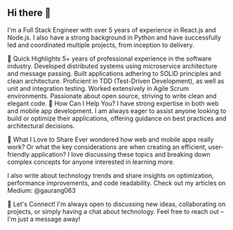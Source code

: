 ## Hi there 👋
I'm a Full Stack Engineer with over 5 years of experience in React.js and Node.js. I also have a strong background in Python and have successfully led and coordinated multiple projects, from inception to delivery.

🚀 Quick Highlights
5+ years of professional experience in the software industry.
Developed distributed systems using microservice architecture and message passing.
Built applications adhering to SOLID principles and clean architecture.
Proficient in TDD (Test-Driven Development), as well as unit and integration testing.
Worked extensively in Agile Scrum environments.
Passionate about open source, striving to write clean and elegant code.
💼 How Can I Help You?
I have strong expertise in both web and mobile app development. I am always eager to assist anyone looking to build or optimize their applications, offering guidance on best practices and architectural decisions.

🌟 What I Love to Share
Ever wondered how web and mobile apps really work? Or what the key considerations are when creating an efficient, user-friendly application? I love discussing these topics and breaking down complex concepts for anyone interested in learning more.

I also write about technology trends and share insights on optimization, performance improvements, and code readability. Check out my articles on Medium: @gaurang063

🤝 Let's Connect!
I'm always open to discussing new ideas, collaborating on projects, or simply having a chat about technology. Feel free to reach out – I'm just a message away!
